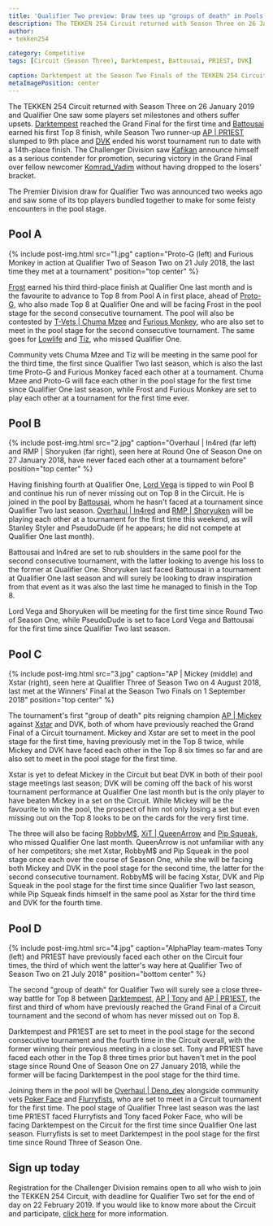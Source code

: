 ```yaml
---
title: 'Qualifier Two preview: Draw tees up "groups of death" in Pools C and D'
description: The TEKKEN 254 Circuit returned with Season Three on 26 January 2019 and the draw for Qualifier Two saw some of the Premier Division's top players bundled together to make for some feisty encounters in the pool stage.
author:
- tekken254

category: Competitive
tags: [Circuit (Season Three), Darktempest, Battousai, PR1EST, DVK]

caption: Darktempest at the Season Two Finals of the TEKKEN 254 Circuit on 1 September 2018
metaImagePosition: center
---
```

<p>The TEKKEN 254 Circuit returned with Season Three on 26 January 2019 and Qualifier One saw some players set milestones and others suffer upsets. <a href="/circuit/tekken/profile.html?id=0749083" target="_blank">Darktempest</a> reached the Grand Final for the first time and <a href="/circuit/tekken/profile.html?id=0145831" target="_blank">Battousai</a> earned his first Top 8 finish, while Season Two runner-up <a href="/circuit/tekken/profile.html?id=8665351" target="_blank">AP | PR1EST</a> slumped to 9th place and <a href="/circuit/tekken/profile.html?id=4092983" target="_blank">DVK</a> ended his worst tournament run to date with a 14th-place finish. The Challenger Division saw <a href="/circuit/tekken/profile.html?id=9712294" target="_blank">Kafikan</a> announce himself as a serious contender for promotion, securing victory in the Grand Final over fellow newcomer <a href="/circuit/tekken/profile.html?id=3351510" target="_blank">Komrad_Vadim</a> without having dropped to the losers' bracket.</p>

<p>The Premier Division draw for Qualifier Two was announced two weeks ago and saw some of its top players bundled together to make for some feisty encounters in the pool stage.</p>

<section>
    <h2 class="site-red uppercase">Pool A</h2>
    {% include post-img.html src="1.jpg" caption="Proto-G (left) and Furious Monkey in action at Qualifier Two of Season Two on 21 July 2018, the last time they met at a tournament" position="top center" %}
    <p><a href="/circuit/tekken/profile.html?id=4644523" target="_blank">Frost</a> earned his third third-place finish at Qualifier One last month and is the favourite to advance to Top 8 from Pool A in first place, ahead of <a href="/circuit/tekken/profile.html?id=2447761" target="_blank">Proto-G</a>, who also made Top 8 at Qualifier One and will be facing Frost in the pool stage for the second consecutive tournament. The pool will also be contested by <a href="/circuit/tekken/profile.html?id=4241790" target="_blank">T-Vets | Chuma Mzee</a> and <a href="/circuit/tekken/profile.html?id=3798058" target="_blank">Furious Monkey</a>, who are also set to meet in the pool stage for the second consecutive tournament. The same goes for <a href="/circuit/tekken/profile.html?id=6265787" target="_blank">Lowlife</a> and <a href="/circuit/tekken/profile.html?id=4449622" target="_blank">Tiz</a>, who missed Qualifier One.</p>
    <p>Community vets Chuma Mzee and Tiz will be meeting in the same pool for the third time, the first since Qualifier Two last season, which is also the last time Proto-G and Furious Monkey faced each other at a tournament. Chuma Mzee and Proto-G will face each other in the pool stage for the first time since Qualifier One last season, while Frost and Furious Monkey are set to play each other at a tournament for the first time ever.</p>
</section>

<section>
    <h2 class="site-red uppercase">Pool B</h2>
    {% include post-img.html src="2.jpg" caption="Overhaul | In4red (far left) and RMP | Shoryuken (far right), seen here at Round One of Season One on 27 January 2018, have never faced each other at a tournament before" position="top center" %}
    <p>Having finishing fourth at Qualifier One, <a href="/circuit/tekken/profile.html?id=7167649" target="_blank">Lord Vega</a> is tipped to win Pool B and continue his run of never missing out on Top 8 in the Circuit. He is joined in the pool by <a href="/circuit/tekken/profile.html?id=0145831" target="_blank">Battousai</a>, whom he hasn't faced at a tournament since Qualifier Two last season. <a href="/circuit/tekken/profile.html?id=4486671" target="_blank">Overhaul | In4red</a> and <a href="/circuit/tekken/profile.html?id=1677506" target="_blank">RMP | Shoryuken</a> will be playing each other at a tournament for the first time this weekend, as will Stanley Styler and PseudoDude (if he appears; he did not compete at Qualifier One last month).</p>
    <p>Battousai and In4red are set to rub shoulders in the same pool for the second consecutive tournament, with the latter looking to avenge his loss to the former at Qualifier One. Shoryuken last faced Battousai in a tournament at Qualifier One last season and will surely be looking to draw inspiration from that event as it was also the last time he managed to finish in the Top 8.</p>
    <p>Lord Vega and Shoryuken will be meeting for the first time since Round Two of Season One, while PseudoDude is set to face Lord Vega and Battousai for the first time since Qualifier Two last season.</p>
</section>

<section>
    <h2 class="site-red uppercase">Pool C</h2>
    {% include post-img.html src="3.jpg" caption="AP | Mickey (middle) and Xstar (right), seen here at Qualifier Three of Season Two on 4 August 2018, last met at the Winners' Final at the Season Two Finals on 1 September 2018" position="top center" %}
    <p>The tournament's first "group of death" pits reigning champion <a href="/circuit/tekken/profile.html?id=2907096" target="_blank">AP | Mickey</a> against <a href="/circuit/tekken/profile.html?id=4183920" target="_blank">Xstar</a> and DVK, both of whom have previously reached the Grand Final of a Circuit tournament. Mickey and Xstar are set to meet in the pool stage for the first time, having previously met in the Top 8 twice, while Mickey and DVK have faced each other in the Top 8 six times so far and are also set to meet in the pool stage for the first time.</p>
    <p>Xstar is yet to defeat Mickey in the Circuit but beat DVK in both of their pool stage meetings last season; DVK will be coming off the back of his worst tournament performance at Qualifier One last month but is the only player to have beaten Mickey in a set on the Circuit. While Mickey will be the favourite to win the pool, the prospect of him not only losing a set but even missing out on the Top 8 looks to be on the cards for the very first time.</p>
    <p>The three will also be facing <a href="/circuit/tekken/profile.html?id=9894033" target="_blank">RobbyM$</a>, <a href="/circuit/tekken/profile.html?id=4455946" target="_blank">XiT | QueenArrow</a> and <a href="/circuit/tekken/profile.html?id=5625849" target="_blank">Pip Squeak</a>, who missed Qualifier One last month. QueenArrow is not unfamiliar with any of her competitors; she met Xstar, RobbyM$ and Pip Squeak in the pool stage once each over the course of Season One, while she will be facing both Mickey and DVK in the pool stage for the second time, the latter for the second consecutive tournament. RobbyM$ will be facing Xstar, DVK and Pip Squeak in the pool stage for the first time since Qualifier Two last season, while Pip Squeak finds himself in the same pool as Xstar for the third time and DVK for the fourth time.
</p>
</section>

<section>
    <h2 class="site-red uppercase">Pool D</h2>
    {% include post-img.html src="4.jpg" caption="AlphaPlay team-mates Tony (left) and PR1EST have previously faced each other on the Circuit four times, the third of which went the latter's way here at Qualifier Two of Season Two on 21 July 2018" position="bottom center" %}
    <p>The second "group of death" for Qualifier Two will surely see a close three-way battle for Top 8 between <a href="/circuit/tekken/profile.html?id=" target="_blank">Darktempest</a>, <a href="/circuit/tekken/profile.html?id=2685183" target="_blank">AP | Tony</a> and <a href="/circuit/tekken/profile.html?id=8665351" target="_blank">AP | PR1EST</a>, the first and third of whom have previously reached the Grand Final of a Circuit tournament and the second of whom has never missed out on Top 8.</p>
    <p>Darktempest and PR1EST are set to meet in the pool stage for the second consecutive tournament and the fourth time in the Circuit overall, with the former winning their previous meeting in a close set. Tony and PR1EST have faced each other in the Top 8 three times prior but haven't met in the pool stage since Round One of Season One on 27 January 2018, while the former will be facing Darktempest in the pool stage for the third time.</p>
    <p>Joining them in the pool will be <a href="/circuit/tekken/profile.html?id=" target="_blank">Overhaul | Deno_dev</a> alongside community vets <a href="/circuit/tekken/profile.html?id=4291033" target="_blank">Poker Face</a> and <a href="/circuit/tekken/profile.html?id=9970940" target="_blank">Flurryfists</a>, who are set to meet in a Circuit tournament for the first time. The pool stage of Qualifier Three last season was the last time PR1EST faced Flurryfists and Tony faced Poker Face, who will be facing Darktempest on the Circuit for the first time since Qualifier One last season. Flurryfists is set to meet Darktempest in the pool stage for the first time since Round Three of Season One.</p>
</section>

<aside>
    <h2 class="site-red uppercase">Sign up today</h2>
    <p>Registration for the Challenger Division remains open to all who wish to join the TEKKEN 254 Circuit, with deadline for Qualifier Two set for the end of day on 22 February 2019. If you would like to know more about the Circuit and participate, <a href="/circuit" target="_blank">click here</a> for more information.</p>
</aside>